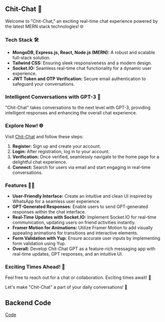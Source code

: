## Chit-Chat 🚀

Welcome to "Chit-Chat," an exciting real-time chat experience powered by the latest MERN stack technologies! 🌐

### Tech Stack 🛠️

- **MongoDB, Express.js, React, Node.js (MERN):** A robust and scalable full-stack solution.
- **Tailwind CSS:** Ensuring sleek responsiveness and a modern design.
- **Socket.IO:** Seamless real-time chat functionality for a dynamic user experience.
- **JWT Token and OTP Verification:** Secure email authentication to safeguard your conversations.

### Intelligent Conversations with GPT-3 💬

"Chit-Chat" takes conversations to the next level with GPT-3, providing intelligent responses and enhancing the overall chat experience.

### Explore Now! 🌐

Visit [Chit-Chat](https://chitchat-chir.netlify.app/) and follow these steps:

1. **Register:** Sign up and create your account.
2. **Login:** After registration, log in to your account.
3. **Verification:** Once verified, seamlessly navigate to the home page for a delightful chat experience.
4. **Connect:** Search for users via email and start engaging in real-time conversations.

### Features 👩‍💻

- **User-Friendly Interface:** Create an intuitive and clean UI inspired by WhatsApp for a seamless user experience.
- **GPT-Generated Responses:** Enable users to send GPT-generated responses within the chat interface.
- **Real-Time Updates with Socket.IO:** Implement Socket.IO for real-time communication, updating users on friend activities instantly.
- **Framer Motion for Animations:** Utilize Framer Motion to add visually appealing animations for transitions and interactive elements.
- **Form Validation with Yup:** Ensure accurate user inputs by implementing form validation using Yup.
- **Overall:** Develop Chit-Chat GPT as a feature-rich messaging app with real-time updates, GPT responses, and an intuitive UI.

### Exciting Times Ahead! 🌟

Feel free to reach out for a chat or collaboration. Exciting times await! 📧

Let's make "Chit-Chat" a part of your daily conversations! 🚀

## Backend Code
[Code]([https://chitchat-chir.netlify.app/](https://github.com/chiranjitmu/Chit-Chat-backend))
